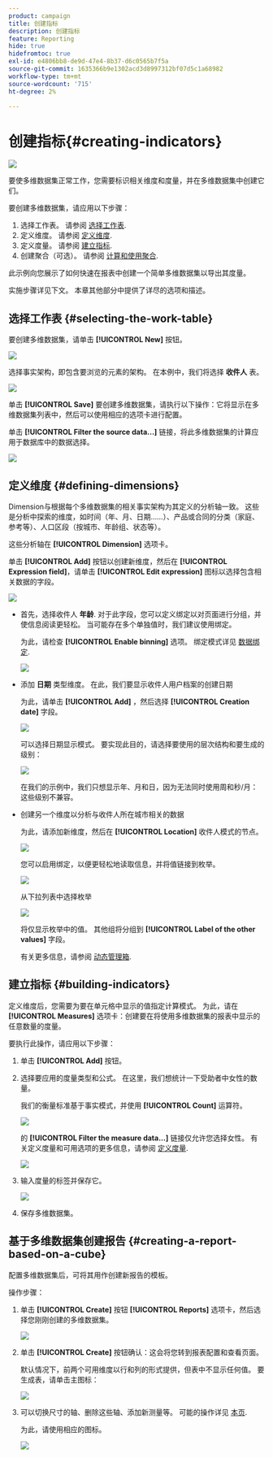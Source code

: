 ```yaml
---
product: campaign
title: 创建指标
description: 创建指标
feature: Reporting
hide: true
hidefromtoc: true
exl-id: e4806bb8-de9d-47e4-8b37-d6c0565b7f5a
source-git-commit: 1635366b9e1302acd3d8997312bf07d5c1a68982
workflow-type: tm+mt
source-wordcount: '715'
ht-degree: 2%

---
```


# 创建指标{#creating-indicators}

![](../../assets/common.svg)

要使多维数据集正常工作，您需要标识相关维度和度量，并在多维数据集中创建它们。

要创建多维数据集，请应用以下步骤：

1. 选择工作表。 请参阅 [选择工作表](#selecting-the-work-table).
1. 定义维度。 请参阅 [定义维度](#defining-dimensions).
1. 定义度量。 请参阅 [建立指标](#building-indicators).
1. 创建聚合（可选）。 请参阅 [计算和使用聚合](../../reporting/using/concepts-and-methodology.md#calculating-and-using-aggregates).

此示例向您展示了如何快速在报表中创建一个简单多维数据集以导出其度量。

实施步骤详见下文。 本章其他部分中提供了详尽的选项和描述。

## 选择工作表 {#selecting-the-work-table}

要创建多维数据集，请单击 **[!UICONTROL New]** 按钮。

![](assets/s_advuser_cube_create.png)

选择事实架构，即包含要浏览的元素的架构。 在本例中，我们将选择 **收件人** 表。

![](assets/s_advuser_cube_wz_02.png)

单击 **[!UICONTROL Save]** 要创建多维数据集，请执行以下操作：它将显示在多维数据集列表中，然后可以使用相应的选项卡进行配置。

单击 **[!UICONTROL Filter the source data...]** 链接，将此多维数据集的计算应用于数据库中的数据选择。

![](assets/s_advuser_cube_wz_03.png)

## 定义维度 {#defining-dimensions}

Dimension与根据每个多维数据集的相关事实架构为其定义的分析轴一致。 这些是分析中探索的维度，如时间（年、月、日期……）、产品或合同的分类（家庭、参考等）、人口区段（按城市、年龄组、状态等）。

这些分析轴在 **[!UICONTROL Dimension]** 选项卡。

单击 **[!UICONTROL Add]** 按钮以创建新维度，然后在 **[!UICONTROL Expression field]**，请单击 **[!UICONTROL Edit expression]** 图标以选择包含相关数据的字段。

![](assets/s_advuser_cube_wz_04.png)

* 首先，选择收件人 **年龄**. 对于此字段，您可以定义绑定以对页面进行分组，并使信息阅读更轻松。 当可能存在多个单独值时，我们建议使用绑定。

   为此，请检查 **[!UICONTROL Enable binning]** 选项。 绑定模式详见 [数据绑定](../../reporting/using/concepts-and-methodology.md#data-binning).

   ![](assets/s_advuser_cube_wz_05.png)

* 添加 **日期** 类型维度。 在此，我们要显示收件人用户档案的创建日期

   为此，请单击 **[!UICONTROL Add]** ，然后选择 **[!UICONTROL Creation date]** 字段。

   ![](assets/s_advuser_cube_wz_06.png)

   可以选择日期显示模式。 要实现此目的，请选择要使用的层次结构和要生成的级别：

   ![](assets/s_advuser_cube_wz_07.png)

   在我们的示例中，我们只想显示年、月和日，因为无法同时使用周和秒/月：这些级别不兼容。

* 创建另一个维度以分析与收件人所在城市相关的数据

   为此，请添加新维度，然后在 **[!UICONTROL Location]** 收件人模式的节点。

   ![](assets/s_advuser_cube_wz_08.png)

   您可以启用绑定，以便更轻松地读取信息，并将值链接到枚举。

   ![](assets/s_advuser_cube_wz_09.png)

   从下拉列表中选择枚举

   ![](assets/s_advuser_cube_wz_10.png)

   将仅显示枚举中的值。 其他组将分组到 **[!UICONTROL Label of the other values]** 字段。

   有关更多信息，请参阅 [动态管理箱](../../reporting/using/concepts-and-methodology.md#dynamically-managing-bins).

## 建立指标 {#building-indicators}

定义维度后，您需要为要在单元格中显示的值指定计算模式。 为此，请在 **[!UICONTROL Measures]** 选项卡：创建要在将使用多维数据集的报表中显示的任意数量的度量。

要执行此操作，请应用以下步骤：

1. 单击 **[!UICONTROL Add]** 按钮。
1. 选择要应用的度量类型和公式。 在这里，我们想统计一下受助者中女性的数量。

   我们的衡量标准基于事实模式，并使用 **[!UICONTROL Count]** 运算符。

   ![](assets/s_advuser_cube_wz_11.png)

   的 **[!UICONTROL Filter the measure data...]** 链接仅允许您选择女性。 有关定义度量和可用选项的更多信息，请参阅 [定义度量](../../reporting/using/concepts-and-methodology.md#defining-measures).

   ![](assets/s_advuser_cube_wz_12.png)

1. 输入度量的标签并保存它。

   ![](assets/s_advuser_cube_wz_13.png)

1. 保存多维数据集。

## 基于多维数据集创建报告 {#creating-a-report-based-on-a-cube}

配置多维数据集后，可将其用作创建新报告的模板。

操作步骤：

1. 单击 **[!UICONTROL Create]** 按钮 **[!UICONTROL Reports]** 选项卡，然后选择您刚刚创建的多维数据集。

   ![](assets/s_advuser_cube_wz_14.png)

1. 单击 **[!UICONTROL Create]** 按钮确认：这会将您转到报表配置和查看页面。

   默认情况下，前两个可用维度以行和列的形式提供，但表中不显示任何值。 要生成表，请单击主图标：

   ![](assets/s_advuser_cube_wz_15.png)

1. 可以切换尺寸的轴、删除这些轴、添加新测量等。 可能的操作详见 [本页](../../reporting/using/using-cubes-to-explore-data.md).

   为此，请使用相应的图标。

   ![](assets/s_advuser_cube_wz_16.png)
